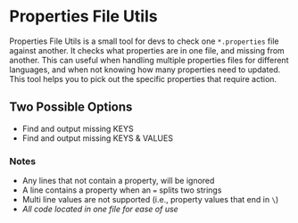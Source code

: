 # Properties File Utils 

Properties File Utils is a small tool for devs to check one `*.properties` file against another.
It checks what properties are in one file, and missing from another.
This can useful when handling multiple properties files for different languages, and when not knowing how many properties need to updated. 
This tool helps you to pick out the specific properties that require action.

## Two Possible Options
* Find and output missing KEYS
* Find and output missing KEYS & VALUES

### Notes

* Any lines that not contain a property, will be ignored
* A line contains a property when an `=` splits two strings
* Multi line values are not supported (i.e., property values that end in `\`)  
* _All code located in one file for ease of use_
